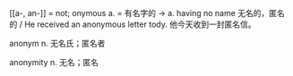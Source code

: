 [[a-, an-]]  = not; onymous a. = 有名字的 -> 
a. having no name 无名的，匿名的 / He received an anonymous letter tody. 他今天收到一封匿名信。

anonym n. 无名氏；匿名者

anonymity n. 无名；匿名